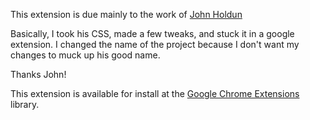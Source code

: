 This extension is due mainly to the work of [John Holdun](http://johnholdun.com/re-reader/)

Basically, I took his CSS, made a few tweaks, and stuck it in a google extension. I changed
the name of the project because I don't want my changes to muck up his good name.

Thanks John!

This extension is available for install at the [Google Chrome Extensions](https://chrome.google.com/extensions/detail/cpdbjfkhmkcigkfddppmegcjjaaoggcb) library.
